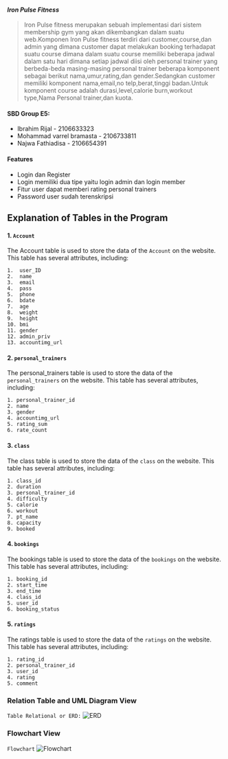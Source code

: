 
#### _Iron Pulse Fitness_
> Iron Pulse fitness merupakan sebuah implementasi dari sistem membership gym yang akan dikembangkan dalam suatu web.Komponen Iron Pulse fitness terdiri dari customer,course,dan admin yang dimana customer dapat melakukan booking terhadapat suatu course dimana dalam suatu course memiliki beberapa jadwal dalam satu hari dimana setiap jadwal diisi oleh personal trainer yang berbeda-beda masing-masing personal trainer beberapa komponent sebagai berikut nama,umur,rating,dan gender.Sedangkan customer memiliki komponent nama,email,no telp,berat,tinggi badan.Untuk komponent course adalah durasi,level,calorie burn,workout type,Nama Personal trainer,dan kuota.

#### SBD Group E5:
- Ibrahim Rijal - 2106633323
- Mohammad varrel bramasta - 2106733811
- Najwa Fathiadisa - 2106654391

#### Features
- Login dan Register
- Login memiliki dua tipe yaitu login admin dan login member
- Fitur user dapat memberi rating personal trainers 
- Password user sudah terenskripsi


## Explanation of Tables in the Program
#### 1.  ```Account```

The Account table is used to store the data of the ```Account``` on the website. This table has several attributes, including:
```
1.  user_ID
2.  name
3.  email
4.  pass
5.  phone
6.  bdate
7.  age
8.  weight
9.  height
10. bmi
11. gender
12. admin_priv
13. accountimg_url
```
#### 2.  ```personal_trainers```

The personal_trainers table is used to store the data of the ```personal_trainers``` on the website. This table has several attributes, including:
```
1. personal_trainer_id
2. name
3. gender
4. accountimg_url
5. rating_sum
6. rate_count
```
#### 3.  ```class```

The class table is used to store the data of the ```class``` on the website. This table has several attributes, including:
```
1. class_id
2. duration
3. personal_trainer_id
4. difficulty
5. calorie
6. workout
7. pt_name
8. capacity
9. booked
```

#### 4.  ```bookings```

The bookings table is used to store the data of the ```bookings``` on the website. This table has several attributes, including:
```
1. booking_id
2. start_time
3. end_time
4. class_id
5. user_id
6. booking_status
```
#### 5.  ```ratings```

The ratings table is used to store the data of the ```ratings``` on the website. This table has several attributes, including:
```
1. rating_id
2. personal_trainer_id
3. user_id
4. rating
5. comment
```

### Relation Table and UML Diagram View

```Table Relational or ERD:```
  ![ERD](https://github.com/varrel123/Proyek-Akhir-SBD/blob/f1fffbf23515ca02e517d5f107b8cc4c2e47fb25/Table%20relational.png)


### Flowchart View

```Flowchart```
  ![Flowchart](https://github.com/varrel123/Proyek-Akhir-SBD/blob/f1fffbf23515ca02e517d5f107b8cc4c2e47fb25/Flowchart.png)

